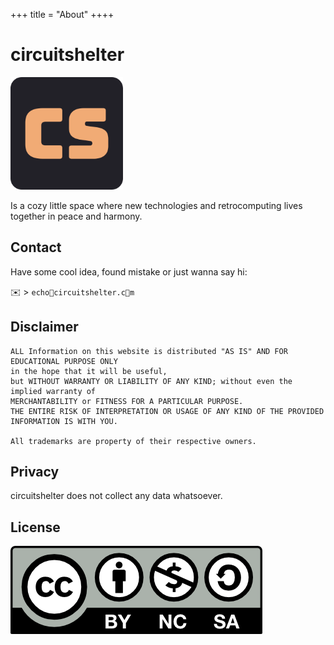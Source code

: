 +++
title = "About"
++++

# circuitshelter
![logo](/apple-touch-icon.png)

Is a cozy little space where new technologies and retrocomputing lives together in peace and harmony.

## Contact
Have some cool idea, found mistake or just wanna say hi:

✉️ > ```echo🍥circuitshelter.c🍩m```

## Disclaimer
```
ALL Information on this website is distributed "AS IS" AND FOR EDUCATIONAL PURPOSE ONLY
in the hope that it will be useful,
but WITHOUT WARRANTY OR LIABILITY OF ANY KIND; without even the implied warranty of
MERCHANTABILITY or FITNESS FOR A PARTICULAR PURPOSE.
THE ENTIRE RISK OF INTERPRETATION OR USAGE OF ANY KIND OF THE PROVIDED INFORMATION IS WITH YOU.

All trademarks are property of their respective owners.
```
## Privacy
circuitshelter does not collect any data whatsoever.

## License
[![Work on this site is licensed under a Creative Commons Attribution-NonCommercial-ShareAlike 4.0 International License](/img/cc-by-nc-sa.png)](https://creativecommons.org/licenses/by-nc-sa/4.0/)
